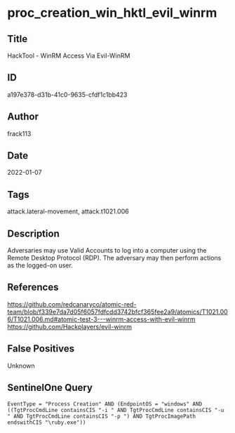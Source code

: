 # proc_creation_win_hktl_evil_winrm

## Title
HackTool - WinRM Access Via Evil-WinRM

## ID
a197e378-d31b-41c0-9635-cfdf1c1bb423

## Author
frack113

## Date
2022-01-07

## Tags
attack.lateral-movement, attack.t1021.006

## Description
Adversaries may use Valid Accounts to log into a computer using the Remote Desktop Protocol (RDP). The adversary may then perform actions as the logged-on user.

## References
https://github.com/redcanaryco/atomic-red-team/blob/f339e7da7d05f6057fdfcdd3742bfcf365fee2a9/atomics/T1021.006/T1021.006.md#atomic-test-3---winrm-access-with-evil-winrm
https://github.com/Hackplayers/evil-winrm

## False Positives
Unknown

## SentinelOne Query
```
EventType = "Process Creation" AND (EndpointOS = "windows" AND ((TgtProcCmdLine containsCIS "-i " AND TgtProcCmdLine containsCIS "-u " AND TgtProcCmdLine containsCIS "-p ") AND TgtProcImagePath endswithCIS "\ruby.exe"))

```